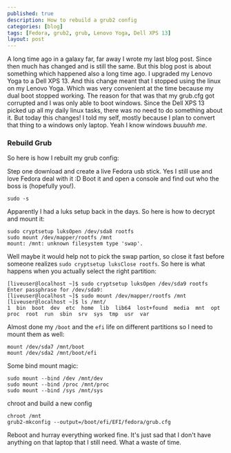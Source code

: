 ```yaml
---
published: true
description: How to rebuild a grub2 config
categories: [blog]
tags: [Fedora, grub2, grub, Lenovo Yoga, Dell XPS 13]
layout: post
---
```



A long time ago in a galaxy far, far away I wrote my last blog post. Since then much has changed and is still the same.
But this blog post is about something which happened also a long time ago. I upgraded my Lenovo Yoga to a Dell XPS 13.
And this change meant that I stopped using the linux on my Lenovo Yoga. Which was very convenient at the time 
because my dual boot stopped working. The reason for that was that my grub.cfg got corrupted and I was only able to boot windows. 
Since the Dell XPS 13 picked up all my daily linux tasks, there was no need to do something about it. 
But today this changes! I told my self, mostly because I plan to convert that thing to a windows only laptop. 
Yeah I know windows *buuuhh me*. 

### Rebuild Grub

So here is how I rebuilt my grub config:

Step one download and create a live Fedora usb stick. Yes I still use and love Fedora deal with it :D
Boot it and open a console and find out who the boss is (hopefully you!).

```
sudo -s
```

Apparently I had a luks setup back in the days. So here is how to decrypt and mount it:

```
sudo cryptsetup luksOpen /dev/sda8 rootfs
sudo mount /dev/mapper/rootfs /mnt
mount: /mnt: unknown filesystem type 'swap'.
```

Well maybe it would help not to pick the swap partion, so close it fast before someone realizes `sudo cryptsetup luksClose rootfs`. So here is what 
happens when you actually select the right partition:

```
[liveuser@localhost ~]$ sudo cryptsetup luksOpen /dev/sda9 rootfs
Enter passphrase for /dev/sda9: 
[liveuser@localhost ~]$ sudo mount /dev/mapper/rootfs /mnt
[liveuser@localhost ~]$ ls /mnt/
1  bin  boot  dev  etc  home  lib  lib64  lost+found  media  mnt  opt  proc  root  run  sbin  srv  sys  tmp  usr  var
```


Almost done my `/boot` and the `efi` life on different partitions so I need to mount them as well:

```
mount /dev/sda7 /mnt/boot        
mount /dev/sda2 /mnt/boot/efi
```


Some bind mount magic:


```
sudo mount --bind /dev /mnt/dev
sudo mount --bind /proc /mnt/proc
sudo mount --bind /sys /mnt/sys
```

chroot and build a new config

```
chroot /mnt
grub2-mkconfig --output=/boot/efi/EFI/fedora/grub.cfg
```

Reboot and hurray everything worked fine. It's just sad that I don't have anything on that laptop that I still need.
What a waste of time.
